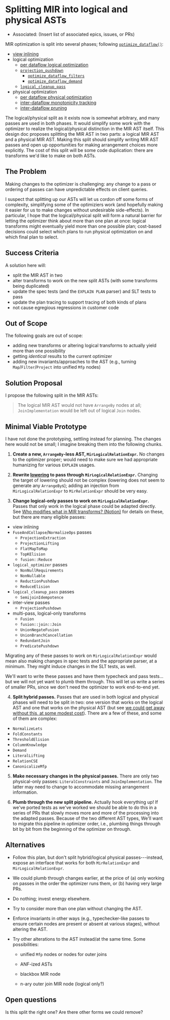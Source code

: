 # Splitting MIR into logical and physical ASTs

- Associated: (Insert list of associated epics, issues, or PRs)

MIR optimization is split into several phases; following [`optimize_dataflow()`](https://github.com/materializeinc/materialize/blob/main/src/transform/src/dataflow.rs#L44):

 - [view inlining](https://github.com/MaterializeInc/materialize/blob/8f5f8df8a08eaab6dffbad6ae71ee70abd57ac70/src/transform/src/dataflow.rs#L49)
 - logical optimization
   + [per dataflow logical optimization](https://github.com/MaterializeInc/materialize/blob/8f5f8df8a08eaab6dffbad6ae71ee70abd57ac70/src/transform/src/dataflow.rs#L52-L57)
   + [`projection_pushdown`](https://github.com/MaterializeInc/materialize/blob/main/src/transform/src/movement/projection_pushdown.rs#L43)
     * [`optimize_dataflow_filters`](https://github.com/MaterializeInc/materialize/blob/8f5f8df8a08eaab6dffbad6ae71ee70abd57ac70/src/transform/src/dataflow.rs#L59)
     * [`optimize_dataflow_demand`](https://github.com/MaterializeInc/materialize/blob/8f5f8df8a08eaab6dffbad6ae71ee70abd57ac70/src/transform/src/dataflow.rs#L66C5-L66C29)
   + [`logical_cleanup_pass`](https://github.com/MaterializeInc/materialize/blob/8f5f8df8a08eaab6dffbad6ae71ee70abd57ac70/src/transform/src/dataflow.rs#L70-L74)
 - physical optimization
   + [per dataflow physical optimization](https://github.com/MaterializeInc/materialize/blob/8f5f8df8a08eaab6dffbad6ae71ee70abd57ac70/src/transform/src/dataflow.rs#L77-L81)
   + [inter-dataflow monotonicity tracking](https://github.com/MaterializeInc/materialize/blob/8f5f8df8a08eaab6dffbad6ae71ee70abd57ac70/src/transform/src/dataflow.rs#L83)
   + [inter-dataflow pruning](https://github.com/MaterializeInc/materialize/blob/8f5f8df8a08eaab6dffbad6ae71ee70abd57ac70/src/transform/src/dataflow.rs#L85-L89)
   
The logical/physical split as it exists now is somewhat arbitrary, and many passes are used in both phases.
It would simplify some work with the optimizer to realize the logical/physical distinction in the MIR AST itself.
This design doc proposes splitting the MIR AST in two parts: a logical MIR AST and a physical MIR AST.
Making this split should simplify writing MIR AST passes and open up opportunities for making arrangement choices more explicitly.
The cost of this split will be some code duplication: there are transforms we'd like to make on both ASTs.

## The Problem

Making changes to the optimizer is challenging: any change to a pass or ordering of passes can have unpredictable effects on client queries.

I suspect that splitting up our ASTs will let us cordon off some forms of complexity, simplifying some of the optimiziers work (and hopefully making it easier for us to make changes without undesirable side-effects).
In particular, I hope that the logical/physical split will form a natural barrier for letting the optimizer think about more than one plan at once: logical transforms might eventually yield more than one possible plan; cost-based decisions could select which plans to run physical optimization on and which final plan to select.

## Success Criteria

A solution here will:

 - split the MIR AST in two
 - alter transforms to work on the new split ASTs (with some transforms being duplicated)
 - update the spec tests (and the `EXPLAIN PLAN` parser) and SLT tests to pass
 - update the plan tracing to support tracing of both kinds of plans
 - not cause egregious regressions in customer code

## Out of Scope

The following goals are out of scope:

 - adding new transforms or altering logical transforms to actually yield more than one possibility
 - getting _identical_ results to the current optimizer
 - adding new invariants/approaches to the AST (e.g., turning `Map`/`Filter`/`Project` into unified `Mfp` nodes)

## Solution Proposal

I propose the following split in the MIR ASTs:

> The logical MIR AST would not have `ArrangeBy` nodes at all; `JoinImplementation` would be left out of logical `Join` nodes.

## Minimal Viable Prototype

I have not done the prototyping, settling instead for planning. The changes here would not be small; I imagine breaking them into the following chunks.

1. **Create a new, `ArrangeBy`-less AST, `MirLogicalRelationExpr`.** No changes to the optimizer proper; would need to make sure we had appropriate humanizing for various `EXPLAIN` usages.

2. **Rewrite [lowering](https://github.com/materializeinc/materialize/blob/main/src/sql/src/plan/lowering.rs) to pass through `MirLogicalRelationExpr`.** Changing the target of lowering should not be complex (lowering does not seem to generate any `ArrangeBy`s); adding an injection from `MirLogicalRelationExpr` to `MirRelationExpr` should be very easy.

3. **Change logical-only passes to work on `MirLogicalRelationExpr`.** Passes that only work in the logical phase could be adapted directly. See [Who modifies what in MIR transforms? (Notion)](https://www.notion.so/materialize/3529513ff1f642dcb19fe30ac3f1af95?v=b4a02da5974f46a1b98cd36bedaab958) for details on these, but there are many eligible passes:

  - view inlining
  - `FuseAndCollapse`/`NormalizeOps` passes
    + `ProjectionExtraction`
    + `ProjectionLifting`
    + `FlatMapToMap`
    + `TopKElision`
    + `fusion::Reduce`
  - `logical_optimizer` passes
    + `NonNullRequirements`
    + `NonNullable`
    + `ReductionPushdown`
    + `ReduceElision`
  - `logical_cleanup_pass` passes 
    + `SemijoinIdempotence`
  - inter-view passes
    + `ProjectionPushdown`
  - multi-pass, logical-only transforms
    + `Fusion`
    + `fusion::join::Join`
    + `UnionNegateFusion`
    + `UnionBranchCancellation`
    + `RedundantJoin`
    + `PredicatePushdown`

Migrating any of these passes to work on `MirLogicalRelationExpr` would mean also making changes in spec tests and the appropriate parser, at a minimum. They might induce changes in the SLT tests, as well.

We'll want to write these passes and have them typecheck and pass tests... but we will not yet want to plumb them through. This will let us write a series of smaller PRs, since we don't need the optimizer to work end-to-end yet.

4. **Split hybrid passes.** Passes that are used in both logical and physical phases will need to be split in two: one version that works on the logical AST and one that works on the physical AST (but see [we could get away without this, at some modest cost](#alternatives)). There are a few of these, and some of them are complex:
  - `NormalizeLets`
  - `FoldConstants`
  - `ThresholdElision`
  - `ColumnKnowledge`
  - `Demand`
  - `LiteralLifting`
  - `RelationCSE`
  - `CanonicalizeMfp`

5. **Make necessary changes in the physical passes.** There are only two physical-only passes: `LiteralConstraints` and `JoinImplementation`. The latter may need to change to accommodate missing arrangement information.

6. **Plumb through the new split pipeline.** Actually hook everything up! If we've ported tests as we've worked we should be able to do this in a series of PRs that slowly moves more and more of the processing into the adapted passes. Because of the two different AST types, We'll want to migrate this pipeline in optimizer order, i.e., plumbing things through bit by bit from the beginning of the optimizer on through.

## Alternatives

- Follow this plan, but don't split hybrid/logical physical passes---instead, expose an interface that works for both `MirRelationExpr` and `MirLogicalRelationExpr`.

- We could plumb through changes earlier, at the price of (a) only working on passes in the order the optimizer runs them, or (b) having very large PRs.

- Do nothing; invest energy elsewhere.

- Try to consider more than one plan without changing the AST.

- Enforce invariants in other ways (e.g., typechecker-like passes to ensure certain nodes are present or absent at various stages), without altering the AST.

- Try other alterations to the AST instead/at the same time. Some possibilities:

  + unified `Mfp` nodes or nodes for outer joins
  
  + ANF-ized ASTs
  
  + blackbox MIR node
  
  + n-ary outer join MIR node (logical only?)

## Open questions

Is this split the right one?
Are there other forms we could remove?
